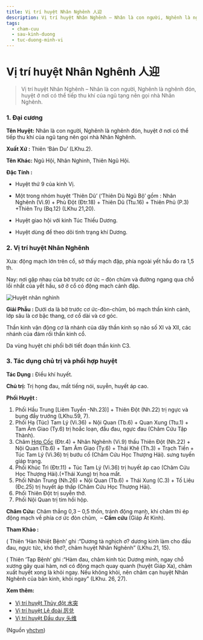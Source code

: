 ```yaml
---
title: Vị trí huyệt Nhân Nghênh 人迎
description: Vị trí huyệt Nhân Nghênh – Nhân là con người, Nghênh là nghênh đón, huyệt ở nơi có thể tiếp thu khí của ngũ tạng nên gọi nhà Nhân Nghênh.
tags:
  - cham-cuu
  - sau-kinh-duong
  - tuc-duong-minh-vi
---
```


# Vị trí huyệt Nhân Nghênh 人迎 

> Vị trí huyệt Nhân Nghênh – Nhân là con người, Nghênh là nghênh đón, huyệt ở nơi có thể tiếp thu khí của ngũ tạng nên gọi nhà Nhân Nghênh.

### 1. Đại cương

**Tên Huyệt:** Nhân là con người, Nghênh là nghênh đón, huyệt ở nơi có thể tiếp thu khí của ngũ tạng nên gọi nhà Nhân Nghênh.

**Xuất Xứ :** Thiên ‘Bản Du’ (LKhu.2).

**Tên** **Khác:** Ngũ Hội, Nhân Nghinh, Thiên Ngũ Hội.

**Đặc Tính :**

+ Huyệt thứ 9 của kinh Vị.

+ Một trong nhóm huyệt ‘Thiên Dũ’ (‘Thiên Dũ Ngũ Bộ’ gồm : Nhân Nghênh (Vi.9) + Phù Đột (Đtr.18) + Thiên Dũ (Ttu.16) + Thiên Phủ (P.3) +Thiên Trụ (Bq.12) (LKhu 21,20).

+ Huyệt giao hội với kinh Túc Thiếu Dương.

+ Huyệt dùng để theo dõi tình trạng khí Dương.

### 2. Vị trí huyệt Nhân Nghênh

Xưa: động mạch lớn trên cổ, sờ thấy mạch đập, phía ngoài yết hầu đo ra 1,5 th.

Nay: nơi gặp nhau của bờ trước cơ ức – đòn chũm và đường ngang qua chỗ lồi nhất của yết hầu, sờ ở cổ có động mạch cảnh đập.

![Huyệt nhân nghinh](/imgs/yhctvn/Huyet-nhan-nghinh-300x169.jpg)

**Giải Phẫu :** Dưới da là bờ trước cơ ức-đòn-chũm, bó mạch thần kinh cảnh, lớp sâu là cơ bậc thang, cơ cổ dài và cơ góc.

Thần kinh vận động cơ là nhánh của dây thần kinh sọ não số XI và XII, các nhánh của đám rối thần kinh cổ.

Da vùng huyệt chi phối bởi tiết đoạn thần kinh C3.

### 3. Tác dụng chủ trị và phối hợp huyệt

**Tác Dụng :** Điều khí huyết.

**Chủ trị:** Trị họng đau, mất tiếng nói, suyễn, huyết áp cao.

**Phối Huyệt :**

1. Phối Hầu Trung [Liêm Tuyền -Nh.23)] + Thiên Đột (Nh.22) trị ngực và bụng đầy trướng (LKhu.59, 7).
2. Phối Hạ (Túc) Tam Lý (Vi.36) + Nội Quan (Tb.6) + Quan Xung (Ttu.1) + Tam Âm Giao (Ty.6) trị hoắc loạn, đầu đau, ngực đau (Châm Cứu Tập Thành).
3. Châm [Hợp Cốc](/yhctvn/huyet-hop-coc-%e5%90%88-%e8%b0%b7) (Đtr.4) + Nhân Nghênh (Vi.9) thấu Thiên Đột (Nh.22) + Nội Quan (Tb.6) + Tam Âm Giao (Ty.6) + Thái Khê (Th.3) + Trạch Tiền + Túc Tam Lý (Vi.36) trị bướu cổ (Châm Cứu Học Thượng Hải). sưng tuyến giáp trạng.
4. Phối Khúc Trì (Đtr.11) + Túc Tam Lý (Vi.36) trị huyết áp cao (Châm Cứu Học Thượng Hải).(+Thái Xung) trị hoa mắt.
5. Phối Nhân Trung (Nh.26) + Nội Quan (Tb.6) + Thái Xung (C.3) + Tố Liêu (Đc.25) trị huyết áp thấp (Châm Cứu Học Thượng Hải).
6. Phối Thiên Đột trị suyễn thở.
7. Phối Nội Quan trị tim hồi hộp.

**Châm Cứu:** Châm thẳng 0,3 – 0,5 thốn, tránh động mạnh, khi châm thì ép động mạch về phía cơ ức đòn chũm,  – **Cấm cứu** (Giáp Ất Kinh).

**Tham Khảo :**

( Thiên ‘Hàn Nhiệt Bệnh’ ghi :“Dương tà nghịch ơ? dương kinh làm cho đầu đau, ngực tức, khó thơ?, châm huyệt Nhân Nghênh” (LKhu.21, 15).

( Thiên ‘Tạp Bệnh’ ghi :“Hàm đau, châm kinh túc Dương minh, ngay chỗ xương gãy quai hàm, nơi có động mạch quay quanh (huyệt Giáp Xa), châm xuất huyết xong là khỏi ngay. Nếu không khỏi, nên châm cạn huyệt Nhân Nghênh của bản kinh, khỏi ngay” (LKhu. 26, 27).

**Xem thêm:**

* [Vị trí huyệt Thủy đột 水突](/yhctvn/vi-tri-huyet-thuy-dot)
* [Vị trí huyệt Lệ đoài 厉兑](/yhctvn/vi-tri-huyet-le-doai)
* [Vị trí huyệt Đầu duy 头维](/yhctvn/vi-tri-huyet-dau-duy)

(Nguồn <a href="https://yhctvn.com/vi-tri-huyet-nhan-nghenh/" target="_blank">yhctvn</a>)
